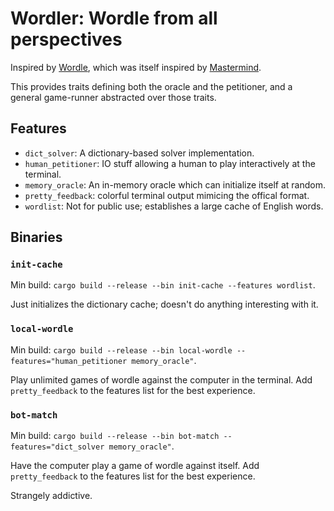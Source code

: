# Wordler: Wordle from all perspectives

Inspired by [Wordle](https://www.powerlanguage.co.uk/wordle/), which was itself inspired by [Mastermind](https://en.wikipedia.org/wiki/Mastermind_(board_game)).

This provides traits defining both the oracle and the petitioner, and a general game-runner abstracted over those traits.

## Features

- `dict_solver`: A dictionary-based solver implementation.
- `human_petitioner`: IO stuff allowing a human to play interactively at the terminal.
- `memory_oracle`: An in-memory oracle which can initialize itself at random.
- `pretty_feedback`: colorful terminal output mimicing the offical format.
- `wordlist`: Not for public use; establishes a large cache of English words.

## Binaries

### `init-cache`

Min build: `cargo build --release --bin init-cache --features wordlist`.

Just initializes the dictionary cache; doesn't do anything interesting with it.

### `local-wordle`

Min build: `cargo build --release --bin local-wordle --features="human_petitioner memory_oracle"`.

Play unlimited games of wordle against the computer in the terminal. Add `pretty_feedback` to the features list for the best experience.

### `bot-match`

Min build: `cargo build --release --bin bot-match --features="dict_solver memory_oracle"`.

Have the computer play a game of wordle against itself. Add `pretty_feedback` to the features list for the best experience.

Strangely addictive.
